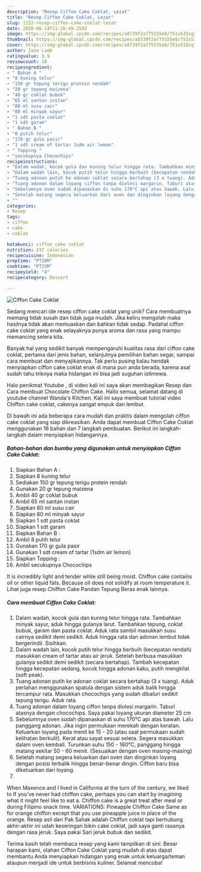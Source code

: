 ```yaml
---
description: "Resep Ciffon Cake Coklat, Lezat"
title: "Resep Ciffon Cake Coklat, Lezat"
slug: 1152-resep-ciffon-cake-coklat-lezat
date: 2020-06-14T11:16:49.259Z
image: https://img-global.cpcdn.com/recipes/a8739f2a775155e8/751x532cq70/ciffon-cake-coklat-foto-resep-utama.jpg
thumbnail: https://img-global.cpcdn.com/recipes/a8739f2a775155e8/751x532cq70/ciffon-cake-coklat-foto-resep-utama.jpg
cover: https://img-global.cpcdn.com/recipes/a8739f2a775155e8/751x532cq70/ciffon-cake-coklat-foto-resep-utama.jpg
author: Jane Lamb
ratingvalue: 3.9
reviewcount: 10
recipeingredient:
- " Bahan A "
- "8 kuning telur"
- "150 gr tepung terigu protein rendah"
- "20 gr tepung maizena"
- "40 gr coklat bubuk"
- "65 ml santan instan"
- "80 ml susu cair"
- "80 ml minyak sayur"
- "1 sdt pasta coklat"
- "1 sdt garam"
- " Bahan B "
- "8 putih telur"
- "170 gr gula pasir"
- "1 sdt cream of tartar 1sdm air lemon"
- " Topping "
- "secukupnya Chocochips"
recipeinstructions:
- "Dalam wadah, kocok gula dan kuning telur hingga rata. Tambahkan minyak sayur, aduk hingga gulanya larut. Tambahkan tepung, coklat bubuk, garam dan pasta coklat. Aduk rata sambil masukkan susu cairnya sedikit demi sedikit. Aduk hingga rata dan adonan lembut tidak bergerindil. Sisihkan."
- "Dalam wadah lain, kocok putih telur hingga berbuih (kecepatan rendah) masukkan cream of tartar atau air jeruk. Setelah berbusa masukkan gulanya sedikit demi sedikit (secara bertahap). Tambah kecepatan hingga kecepatan sedang, kocok hingga adonan kaku, putih mengkilat (soft peak)."
- "Tuang adonan putih ke adonan coklat secara bertahap (3 x tuang). Aduk perlahan menggunakan spatula dengan sistem aduk balik hingga tercampur rata. Masukkan chocochips yang sudah dibaluri sedikit tepung terigu. Aduk rata."
- "Tuang adonan dalam loyang ciffon tanpa diolesi margarin. Taburi atasnya dengan chocochips. Saya pakai loyang ukuran diameter 25 cm"
- "Sebelumnya oven sudah dipanaskan di suhu 170°C api atas bawah. Lalu panggang adonan. Jika ingin permukaan merekah dengan keratan. Keluarkan loyang pada menit ke 15 - 20 (atau saat permukaan sudah kelihatan berkulit). Kerat atau sayat sesuai selera. Segera masukkan dalam oven kembali. Turunkan suhu 150 - 160°C, panggang hingga matang sekitar 50 - 60 menit. (Sesuaikan dengan oven masing-masing)"
- "Setelah matang segera keluarkan dari oven dan dinginkan loyang dengan posisi terbalik hingga benar-benar dingin. Ciffon baru bisa dikeluarkan dari loyang."
- ""
categories:
- Resep
tags:
- ciffon
- cake
- coklat

katakunci: ciffon cake coklat 
nutrition: 237 calories
recipecuisine: Indonesian
preptime: "PT10M"
cooktime: "PT33M"
recipeyield: "4"
recipecategory: Dessert

---
```



![Ciffon Cake Coklat](https://img-global.cpcdn.com/recipes/a8739f2a775155e8/751x532cq70/ciffon-cake-coklat-foto-resep-utama.jpg)

Sedang mencari ide resep ciffon cake coklat yang unik? Cara membuatnya memang tidak susah dan tidak juga mudah. Jika keliru mengolah maka hasilnya tidak akan memuaskan dan bahkan tidak sedap. Padahal ciffon cake coklat yang enak selayaknya punya aroma dan rasa yang mampu memancing selera kita.

Banyak hal yang sedikit banyak mempengaruhi kualitas rasa dari ciffon cake coklat, pertama dari jenis bahan, selanjutnya pemilihan bahan segar, sampai cara membuat dan menyajikannya. Tak perlu pusing kalau hendak menyiapkan ciffon cake coklat enak di mana pun anda berada, karena asal sudah tahu triknya maka hidangan ini bisa jadi suguhan istimewa.

Halo penikmat Youtube , di video kali ini saya akan membagikan Resep dan Cara membuat Chocolate Chiffon Cake. Hallo semua, selamat datang di youtube channel Wanda&#39;s Kitchen. Kali ini saya membuat tutorial video Chiffon cake coklat, cakenya sangat empuk dan lembut.


Di bawah ini ada beberapa cara mudah dan praktis dalam mengolah ciffon cake coklat yang siap dikreasikan. Anda dapat membuat Ciffon Cake Coklat menggunakan 16 bahan dan 7 langkah pembuatan. Berikut ini langkah-langkah dalam menyiapkan hidangannya.

<!--inarticleads1-->

##### Bahan-bahan dan bumbu yang digunakan untuk menyiapkan Ciffon Cake Coklat:

1. Siapkan  Bahan A :
1. Siapkan 8 kuning telur
1. Sediakan 150 gr tepung terigu protein rendah
1. Gunakan 20 gr tepung maizena
1. Ambil 40 gr coklat bubuk
1. Ambil 65 ml santan instan
1. Siapkan 80 ml susu cair
1. Siapkan 80 ml minyak sayur
1. Siapkan 1 sdt pasta coklat
1. Siapkan 1 sdt garam
1. Siapkan  Bahan B :
1. Ambil 8 putih telur
1. Gunakan 170 gr gula pasir
1. Gunakan 1 sdt cream of tartar (1sdm air lemon)
1. Siapkan  Topping :
1. Ambil secukupnya Chocochips


It is incredibly light and tender while still being moist. Chiffon cake contains oil or other liquid fats. Because oil does not solidify at room temperature it. Lihat juga resep Chiffon Cake Pandan Tepung Beras enak lainnya. 

<!--inarticleads2-->

##### Cara membuat Ciffon Cake Coklat:

1. Dalam wadah, kocok gula dan kuning telur hingga rata. Tambahkan minyak sayur, aduk hingga gulanya larut. Tambahkan tepung, coklat bubuk, garam dan pasta coklat. Aduk rata sambil masukkan susu cairnya sedikit demi sedikit. Aduk hingga rata dan adonan lembut tidak bergerindil. Sisihkan.
1. Dalam wadah lain, kocok putih telur hingga berbuih (kecepatan rendah) masukkan cream of tartar atau air jeruk. Setelah berbusa masukkan gulanya sedikit demi sedikit (secara bertahap). Tambah kecepatan hingga kecepatan sedang, kocok hingga adonan kaku, putih mengkilat (soft peak).
1. Tuang adonan putih ke adonan coklat secara bertahap (3 x tuang). Aduk perlahan menggunakan spatula dengan sistem aduk balik hingga tercampur rata. Masukkan chocochips yang sudah dibaluri sedikit tepung terigu. Aduk rata.
1. Tuang adonan dalam loyang ciffon tanpa diolesi margarin. Taburi atasnya dengan chocochips. Saya pakai loyang ukuran diameter 25 cm
1. Sebelumnya oven sudah dipanaskan di suhu 170°C api atas bawah. Lalu panggang adonan. Jika ingin permukaan merekah dengan keratan. Keluarkan loyang pada menit ke 15 - 20 (atau saat permukaan sudah kelihatan berkulit). Kerat atau sayat sesuai selera. Segera masukkan dalam oven kembali. Turunkan suhu 150 - 160°C, panggang hingga matang sekitar 50 - 60 menit. (Sesuaikan dengan oven masing-masing)
1. Setelah matang segera keluarkan dari oven dan dinginkan loyang dengan posisi terbalik hingga benar-benar dingin. Ciffon baru bisa dikeluarkan dari loyang.
1. 


When Maxence and I lived in California at the turn of the century, we liked to If you&#39;ve never had chiffon cake, perhaps you can start by imagining what it might feel like to eat a. Chiffon cake is a great treat after meal or during Filipino snack time. VARIATIONS: Pineapple Chiffon Cake Same as for orange chiffon except that you use pineapple juice in place of the orange. Resep asli dari Pak Sahak adalah Chiffon coklat tapi berhubung akhir-akhir ini udah keseringan bikin cake coklat, jadi saya ganti rasanya dengan rasa jeruk. Saya pakai Sari jeruk bubuk dan sedikit. 

Terima kasih telah membaca resep yang kami tampilkan di sini. Besar harapan kami, olahan Ciffon Cake Coklat yang mudah di atas dapat membantu Anda menyiapkan hidangan yang enak untuk keluarga/teman ataupun menjadi ide untuk berbisnis kuliner. Selamat mencoba!
